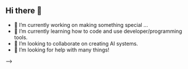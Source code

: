 ## Hi there 👋

- 🔭 I’m currently working on making something special ...
- 🌱 I’m currently learning how to code and use developer/programming tools.
- 👯 I’m looking to collaborate on creating AI systems.
- 🤔 I’m looking for help with many things!

-->
